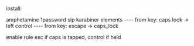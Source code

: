 install:

amphetamine
1password
sip
karabiner elements
 ---- from key: caps lock -> left control
 ---- from key: escape    -> caps_lock

 enable rule esc if caps is tapped, control if held
